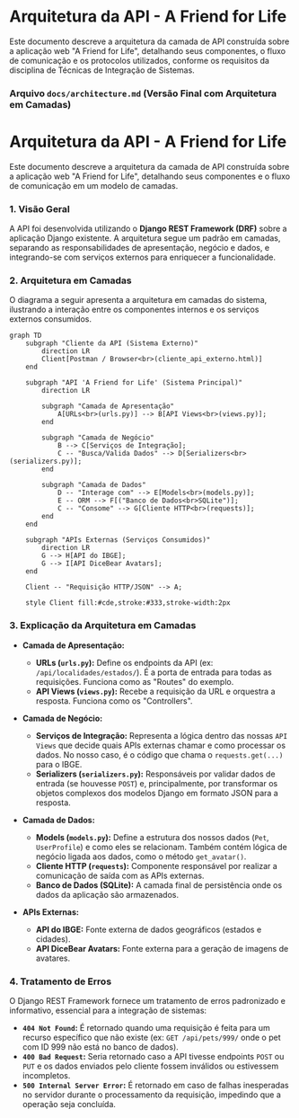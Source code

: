 # Arquitetura da API - A Friend for Life

Este documento descreve a arquitetura da camada de API construída sobre a aplicação web "A Friend for Life", detalhando seus componentes, o fluxo de comunicação e os protocolos utilizados, conforme os requisitos da disciplina de Técnicas de Integração de Sistemas.

### **Arquivo `docs/architecture.md` (Versão Final com Arquitetura em Camadas)**

# Arquitetura da API - A Friend for Life

Este documento descreve a arquitetura da camada de API construída sobre a aplicação web "A Friend for Life", detalhando seus componentes e o fluxo de comunicação em um modelo de camadas.

### 1. Visão Geral

A API foi desenvolvida utilizando o **Django REST Framework (DRF)** sobre a aplicação Django existente. A arquitetura segue um padrão em camadas, separando as responsabilidades de apresentação, negócio e dados, e integrando-se com serviços externos para enriquecer a funcionalidade.

### 2. Arquitetura em Camadas

O diagrama a seguir apresenta a arquitetura em camadas do sistema, ilustrando a interação entre os componentes internos e os serviços externos consumidos.

```mermaid
graph TD
    subgraph "Cliente da API (Sistema Externo)"
        direction LR
        Client[Postman / Browser<br>(cliente_api_externo.html)]
    end

    subgraph "API 'A Friend for Life' (Sistema Principal)"
        direction LR
        
        subgraph "Camada de Apresentação"
            A[URLs<br>(urls.py)] --> B[API Views<br>(views.py)];
        end

        subgraph "Camada de Negócio"
            B --> C[Serviços de Integração];
            C -- "Busca/Valida Dados" --> D[Serializers<br>(serializers.py)];
        end

        subgraph "Camada de Dados"
            D -- "Interage com" --> E[Models<br>(models.py)];
            E -- ORM --> F[("Banco de Dados<br>SQLite")];
            C -- "Consome" --> G[Cliente HTTP<br>(requests)];
        end
    end

    subgraph "APIs Externas (Serviços Consumidos)"
        direction LR
        G --> H[API do IBGE];
        G --> I[API DiceBear Avatars];
    end

    Client -- "Requisição HTTP/JSON" --> A;

    style Client fill:#cde,stroke:#333,stroke-width:2px
```

### 3. Explicação da Arquitetura em Camadas

*   **Camada de Apresentação:**
    *   **URLs (`urls.py`):** Define os endpoints da API (ex: `/api/localidades/estados/`). É a porta de entrada para todas as requisições. Funciona como as "Routes" do exemplo.
    *   **API Views (`views.py`):** Recebe a requisição da URL e orquestra a resposta. Funciona como os "Controllers".

*   **Camada de Negócio:**
    *   **Serviços de Integração:** Representa a lógica dentro das nossas `API Views` que decide quais APIs externas chamar e como processar os dados. No nosso caso, é o código que chama o `requests.get(...)` para o IBGE.
    *   **Serializers (`serializers.py`):** Responsáveis por validar dados de entrada (se houvesse `POST`) e, principalmente, por transformar os objetos complexos dos modelos Django em formato JSON para a resposta.

*   **Camada de Dados:**
    *   **Models (`models.py`):** Define a estrutura dos nossos dados (`Pet`, `UserProfile`) e como eles se relacionam. Também contém lógica de negócio ligada aos dados, como o método `get_avatar()`.
    *   **Cliente HTTP (`requests`):** Componente responsável por realizar a comunicação de saída com as APIs externas.
    *   **Banco de Dados (SQLite):** A camada final de persistência onde os dados da aplicação são armazenados.

*   **APIs Externas:**
    *   **API do IBGE:** Fonte externa de dados geográficos (estados e cidades).
    *   **API DiceBear Avatars:** Fonte externa para a geração de imagens de avatares.



### 4. Tratamento de Erros

O Django REST Framework fornece um tratamento de erros padronizado e informativo, essencial para a integração de sistemas:

*   **`404 Not Found`:** É retornado quando uma requisição é feita para um recurso específico que não existe (ex: `GET /api/pets/999/` onde o pet com ID 999 não está no banco de dados).
*   **`400 Bad Request`:** Seria retornado caso a API tivesse endpoints `POST` ou `PUT` e os dados enviados pelo cliente fossem inválidos ou estivessem incompletos.
*   **`500 Internal Server Error`:** É retornado em caso de falhas inesperadas no servidor durante o processamento da requisição, impedindo que a operação seja concluída.

